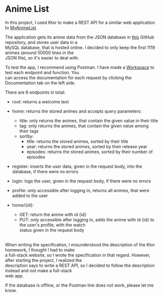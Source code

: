 # Anime List

In this project, I used Ktor to make a REST API for a similar web application to [MyAnimeList](https://myanimelist.net/). 

The application gets its anime data from the JSON database in [this](https://github.com/manami-project/anime-offline-database.git) GitHub repository, and stores user data in a<br>
MySQL database, that is hosted online. I decided to only keep the first 1119 animes (around 50000 lines in the<br>
JSON file), so it's easier to deal with.

To test the app, I recommend using Postman. I have made a [Workspace](https://www.postman.com/research-explorer-27143040/workspace/anime-list) to test each endpoint and function. You<br>
can access the documentation for each request by clicking the Documentation tab on the left side.

There are 6 endpoints in total:
- root: returns a welcome text


- home: returns the stored animes and accepts query parameters:
  - title: only returns the animes, that contain the given value in their title
  - tag: only returns the animes, that contain the given value among their tags
  - sortby:
    - title: returns the stored animes, sorted by their title
    - year: returns the stored animes, sorted by their release year
    - episodes: returns the stored animes, sorted by their number of episodes


- register: inserts the user data, given in the request body, into the database, if there were no errors


- login: logs the user, given in the request body, if there were no errors


- profile: only accessible after logging in, returns all animes, that were added to the user


- home/{id}:
  - GET: return the anime with id {id}
  - PUT: only accessible after logging in, adds the anime with id {id} to the user's profile, with the watch<br>
  status given in the request body


<br>
When writing the specification, I misunderstood the description of the Ktor homework, I thought I had to make<br>
a full-stack website, so I wrote the specification in that regard. However, after starting the project, I realized the<br>
description says to write a REST API, so I decided to follow the description instead and not make a full-stack<br>web app.


If the database is offline, or the Postman link does not work, please let me know.